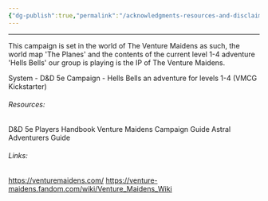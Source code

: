 ```yaml
---
{"dg-publish":true,"permalink":"/acknowledgments-resources-and-disclaimers/"}
---
```


---
This campaign is set in the world of The Venture Maidens as such, the world map 'The Planes' and the contents of the current level 1-4 adventure 'Hells Bells' our group is playing is the IP of The Venture Maidens.

System - D&D 5e
Campaign - Hells Bells an adventure for levels 1-4  (VMCG Kickstarter)
###### Resources:
D&D 5e Players Handbook
Venture Maidens Campaign Guide
Astral Adventurers Guide
###### Links:
https://venturemaidens.com/
https://venture-maidens.fandom.com/wiki/Venture_Maidens_Wiki